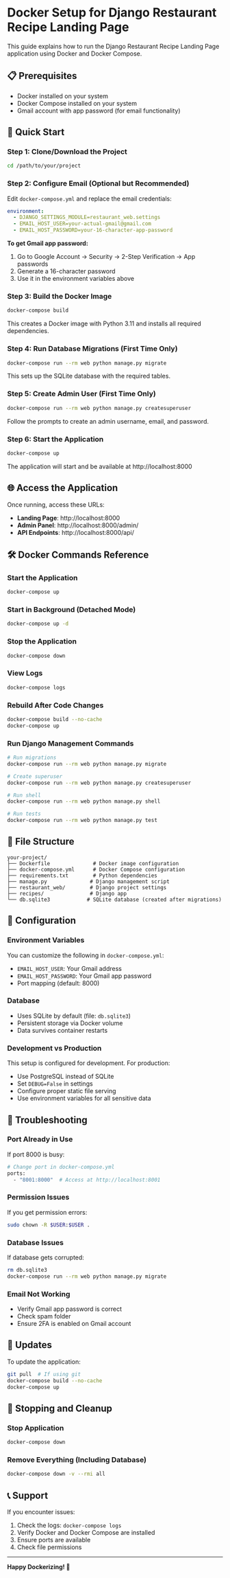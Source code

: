 # Docker Setup for Django Restaurant Recipe Landing Page

This guide explains how to run the Django Restaurant Recipe Landing Page application using Docker and Docker Compose.

## 📋 Prerequisites

- Docker installed on your system
- Docker Compose installed on your system
- Gmail account with app password (for email functionality)

## 🚀 Quick Start

### Step 1: Clone/Download the Project
```bash
cd /path/to/your/project
```

### Step 2: Configure Email (Optional but Recommended)
Edit `docker-compose.yml` and replace the email credentials:
```yaml
environment:
  - DJANGO_SETTINGS_MODULE=restaurant_web.settings
  - EMAIL_HOST_USER=your-actual-gmail@gmail.com
  - EMAIL_HOST_PASSWORD=your-16-character-app-password
```

**To get Gmail app password:**
1. Go to Google Account → Security → 2-Step Verification → App passwords
2. Generate a 16-character password
3. Use it in the environment variables above

### Step 3: Build the Docker Image
```bash
docker-compose build
```
This creates a Docker image with Python 3.11 and installs all required dependencies.

### Step 4: Run Database Migrations (First Time Only)
```bash
docker-compose run --rm web python manage.py migrate
```
This sets up the SQLite database with the required tables.

### Step 5: Create Admin User (First Time Only)
```bash
docker-compose run --rm web python manage.py createsuperuser
```
Follow the prompts to create an admin username, email, and password.

### Step 6: Start the Application
```bash
docker-compose up
```
The application will start and be available at http://localhost:8000

## 🌐 Access the Application

Once running, access these URLs:

- **Landing Page**: http://localhost:8000
- **Admin Panel**: http://localhost:8000/admin/
- **API Endpoints**: http://localhost:8000/api/

## 🛠️ Docker Commands Reference

### Start the Application
```bash
docker-compose up
```

### Start in Background (Detached Mode)
```bash
docker-compose up -d
```

### Stop the Application
```bash
docker-compose down
```

### View Logs
```bash
docker-compose logs
```

### Rebuild After Code Changes
```bash
docker-compose build --no-cache
docker-compose up
```

### Run Django Management Commands
```bash
# Run migrations
docker-compose run --rm web python manage.py migrate

# Create superuser
docker-compose run --rm web python manage.py createsuperuser

# Run shell
docker-compose run --rm web python manage.py shell

# Run tests
docker-compose run --rm web python manage.py test
```

## 📁 File Structure

```
your-project/
├── Dockerfile              # Docker image configuration
├── docker-compose.yml      # Docker Compose configuration
├── requirements.txt        # Python dependencies
├── manage.py              # Django management script
├── restaurant_web/        # Django project settings
├── recipes/               # Django app
└── db.sqlite3            # SQLite database (created after migrations)
```

## 🔧 Configuration

### Environment Variables
You can customize the following in `docker-compose.yml`:

- `EMAIL_HOST_USER`: Your Gmail address
- `EMAIL_HOST_PASSWORD`: Your Gmail app password
- Port mapping (default: 8000)

### Database
- Uses SQLite by default (file: `db.sqlite3`)
- Persistent storage via Docker volume
- Data survives container restarts

### Development vs Production
This setup is configured for development. For production:
- Use PostgreSQL instead of SQLite
- Set `DEBUG=False` in settings
- Configure proper static file serving
- Use environment variables for all sensitive data

## 🐛 Troubleshooting

### Port Already in Use
If port 8000 is busy:
```bash
# Change port in docker-compose.yml
ports:
  - "8001:8000"  # Access at http://localhost:8001
```

### Permission Issues
If you get permission errors:
```bash
sudo chown -R $USER:$USER .
```

### Database Issues
If database gets corrupted:
```bash
rm db.sqlite3
docker-compose run --rm web python manage.py migrate
```

### Email Not Working
- Verify Gmail app password is correct
- Check spam folder
- Ensure 2FA is enabled on Gmail account

## 🔄 Updates

To update the application:
```bash
git pull  # If using git
docker-compose build --no-cache
docker-compose up
```

## 🛑 Stopping and Cleanup

### Stop Application
```bash
docker-compose down
```

### Remove Everything (Including Database)
```bash
docker-compose down -v --rmi all
```

## 📞 Support

If you encounter issues:
1. Check the logs: `docker-compose logs`
2. Verify Docker and Docker Compose are installed
3. Ensure ports are available
4. Check file permissions

---

**Happy Dockerizing! 🐳**
